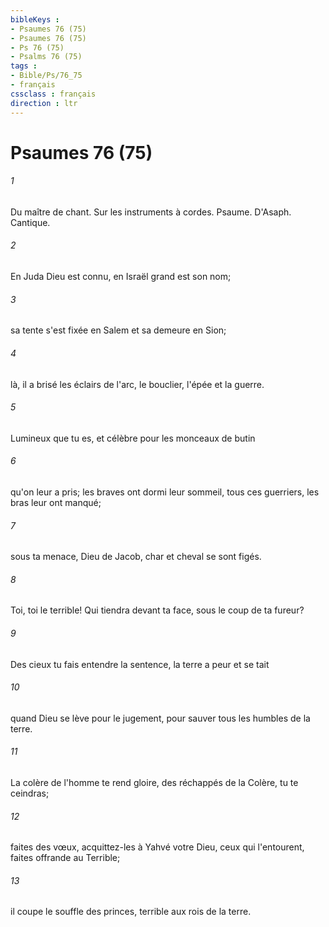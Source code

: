 ```yaml
---
bibleKeys : 
- Psaumes 76 (75)
- Psaumes 76 (75)
- Ps 76 (75)
- Psalms 76 (75)
tags : 
- Bible/Ps/76_75
- français
cssclass : français
direction : ltr
---
```


# Psaumes 76 (75)

###### 1
Du maître de chant. Sur les instruments à cordes. Psaume. D'Asaph. Cantique.
###### 2
En Juda Dieu est connu, en Israël grand est son nom;
###### 3
sa tente s'est fixée en Salem et sa demeure en Sion;
###### 4
là, il a brisé les éclairs de l'arc, le bouclier, l'épée et la guerre.
###### 5
Lumineux que tu es, et célèbre pour les monceaux de butin
###### 6
qu'on leur a pris; les braves ont dormi leur sommeil, tous ces guerriers, les bras leur ont manqué;
###### 7
sous ta menace, Dieu de Jacob, char et cheval se sont figés.
###### 8
Toi, toi le terrible! Qui tiendra devant ta face, sous le coup de ta fureur?
###### 9
Des cieux tu fais entendre la sentence, la terre a peur et se tait
###### 10
quand Dieu se lève pour le jugement, pour sauver tous les humbles de la terre.
###### 11
La colère de l'homme te rend gloire, des réchappés de la Colère, tu te ceindras;
###### 12
faites des vœux, acquittez-les à Yahvé votre Dieu, ceux qui l'entourent, faites offrande au Terrible;
###### 13
il coupe le souffle des princes, terrible aux rois de la terre.
